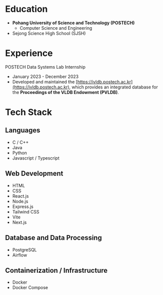 # Education
- **Pohang University of Science and Technology (POSTECH)**
  - Computer Science and Engineering
- Sejong Science High School (SJSH)

# Experience
POSTECH Data Systems Lab Internship
- January 2023 - December 2023
- Developed and maintained the [https://ivldb.postech.ac.kr](https://ivldb.postech.ac.kr), which provides an integrated database for the **Proceedings of the VLDB Endowment (PVLDB)**.

# Tech Stack

## Languages
- C / C++
- Java
- Python
- Javascript / Typescript

## Web Development
- HTML
- CSS
- React.js
- Node.js
- Express.js
- Tailwind CSS
- Vite
- Next.js

## Database and Data Processing
- PostgreSQL
- Airflow

## Containerization / Infrastructure
- Docker
- Docker Compose
